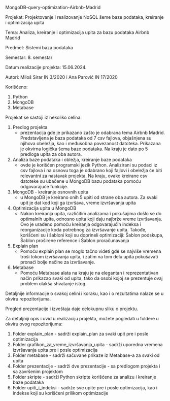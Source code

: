 MongoDB-query-optimization-Airbnb-Madrid

Projekat: Projektovanje i realizovanje NoSQL šeme baze podataka, kreiranje i optimizacija upita

Tema: Analiza, kreiranje i optimizacija upita za bazu podataka Airbnb Madrid

Predmet: Sistemi baza podataka

Semestar: 8. semestar

Datum realizacije projekta: 15.06.2024.

Autori: Miloš Sirar IN 3/2020 i Ana Parović IN 17/2020

Korišćeno:
1. Python
2. MongoDB
3. Metabase

Projekat se sastoji iz nekoliko celina:
1. Predlog projekta
	- prezentacija gde je prikazano zašto je odabrana tema Airbnb Madrid. Predstavljena je baza podataka od 7 csv fajlova, objašnjena su njihova obeležja, kao i međusobna povezanost datoteka. Prikazana je okvirna logička šema baze podataka. Na kraju je dato po 5 predloga upita za oba autora.
2. Analiza baze podataka i obležja, kreiranje baze podataka
	- ovde je korišćen programski jezik Python. Analizirani su podaci iz csv fajlova i na osnovu toga je odabrano koji fajlovi i obeležja će biti relevantni za nastavak projekta. Na kraju, ovako kreirane csv datoteke su ubačene u MongoDB bazu podataka pomoću odgovarajuće funkcije.
3. MongoDB - kreiranje osnovnih upita
	- u MongoDB je kreirano onih 5 upiti od strane oba autora. Za svaki upit je dat kod koji ga izvršava, vreme izvršavanja upita
4. Optimizacija upita u MongoDB
	- Nakon kreiranja upita, različitim analizama i pokušajima došlo se do optimalnih upita, odnosno upita koji daju najbrže vreme izvršavanja. Ovo je urađeno pomoću kreiranja odgovarajućih indeksa i reorganizacije koda potrebnog za izvršavanje upita. Takođe, korišćeni su i šabloni koji su doprineli optimizaciji: Šablon podskupa, Šablon proširene reference i Šablon proračunavanja
5. Explain plan
	- Pomoću explain plan se moglo tačno videti gde se najviše vremena troši tokom izvršavanja upita, i zatim na tom delu upita pokušavati pronaći bolje načine za izvršavanje.
6. Metabase
	- Pomoću Metabase alata na kraju je na elegantan i reprezentativan način prikazao svaki od upita, tako da osobi kojoj se prezentuje ovaj problem olakša shvatanje istog.


Detaljnije informacije o svakoj celini i koraku, kao i o rezultatima nalaze se u okviru repozitorijuma.

Pregled prezentacije i izveštaja daje celokupnu sliku o projektu.

Za detaljniji opis i uvid u realizaciju projekta, možete pogledati u foldere u okviru ovog repozitorijuma:

1. Folder explain_plan - sadrži explain_plan za svaki upit pre i posle optimizacija
2. Folder grafikon_za_vreme_izvršavanja_upita - sadrži uporedna vremena izvršavanja upita pre i posle optimizacija
3. Folder metabase - sadrži sačuvane prikaze iz Metabase-a za svaki od upita
4. Folder prezentacije - sadrži dve prezentacije - sa predlogom projekta i sa završenim projektom
5. Folder skripte - sadrži Python skripte korišćene za analizu i kreiranje baze podataka
6. Folder upiti_i_indeksi - sadrže sve upite pre i posle optimizacija, kao i indekse koji su korišćeni prilikom optimizacije
